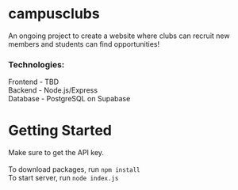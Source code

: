 # campusclubs #

An ongoing project to create a website where clubs can recruit new members and students can find opportunities!

### Technologies:
Frontend - TBD \
Backend - Node.js/Express \
Database - PostgreSQL on Supabase

# Getting Started #

Make sure to get the API key. \
\
To download packages, run `npm install` \
To start server, run `node index.js`
